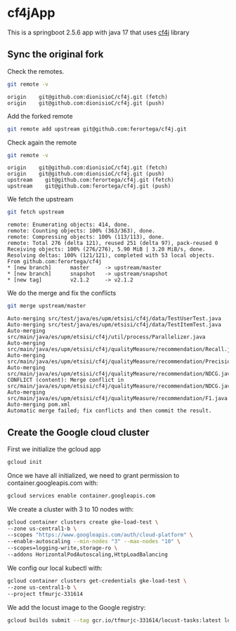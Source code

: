 # cf4jApp

This is a springboot 2.5.6 app with java 17 that uses [cf4j](https://github.com/ferortega/cf4j) library

## Sync the original fork 

Check the remotes.

```bash
git remote -v
```

```
origin    git@github.com:dionisioC/cf4j.git (fetch)
origin    git@github.com:dionisioC/cf4j.git (push)
```

Add the forked remote 

```bash
git remote add upstream git@github.com:ferortega/cf4j.git
```

Check again the remote

```bash
git remote -v
```

```
origin    git@github.com:dionisioC/cf4j.git (fetch)
origin    git@github.com:dionisioC/cf4j.git (push)
upstream    git@github.com:ferortega/cf4j.git (fetch)
upstream    git@github.com:ferortega/cf4j.git (push)
```

We fetch the upstream

```bash
git fetch upstream
```

```
remote: Enumerating objects: 414, done.
remote: Counting objects: 100% (363/363), done.
remote: Compressing objects: 100% (113/113), done.
remote: Total 276 (delta 121), reused 251 (delta 97), pack-reused 0
Receiving objects: 100% (276/276), 5.90 MiB | 3.20 MiB/s, done.
Resolving deltas: 100% (121/121), completed with 53 local objects.
From github.com:ferortega/cf4j
* [new branch]      master     -> upstream/master
* [new branch]      snapshot   -> upstream/snapshot
* [new tag]         v2.1.2     -> v2.1.2
```

We do the merge and fix the conflicts

```bash
git merge upstream/master
```

```
Auto-merging src/test/java/es/upm/etsisi/cf4j/data/TestUserTest.java
Auto-merging src/test/java/es/upm/etsisi/cf4j/data/TestItemTest.java
Auto-merging src/main/java/es/upm/etsisi/cf4j/util/process/Parallelizer.java
Auto-merging src/main/java/es/upm/etsisi/cf4j/qualityMeasure/recommendation/Recall.java
Auto-merging src/main/java/es/upm/etsisi/cf4j/qualityMeasure/recommendation/Precision.java
Auto-merging src/main/java/es/upm/etsisi/cf4j/qualityMeasure/recommendation/NDCG.java
CONFLICT (content): Merge conflict in src/main/java/es/upm/etsisi/cf4j/qualityMeasure/recommendation/NDCG.java
Auto-merging src/main/java/es/upm/etsisi/cf4j/qualityMeasure/recommendation/F1.java
Auto-merging pom.xml
Automatic merge failed; fix conflicts and then commit the result.
```

## Create the Google cloud cluster

First we initialize the gcloud app

```bash
gcloud init
```
Once we have all initialized, we need to grant permission to container.googleapis.com with:

```bash
gcloud services enable container.googleapis.com
```

We create a cluster with 3 to 10 nodes with:

```bash
gcloud container clusters create gke-load-test \
--zone us-central1-b \
--scopes "https://www.googleapis.com/auth/cloud-platform" \
--enable-autoscaling --min-nodes "3" --max-nodes "10" \
--scopes=logging-write,storage-ro \
--addons HorizontalPodAutoscaling,HttpLoadBalancing
```

We config our local kubectl with:

```bash
gcloud container clusters get-credentials gke-load-test \                                                                                     
--zone us-central1-b \
--project tfmurjc-331614
```

We add the locust image to the Google registry:

```bash
gcloud builds submit --tag gcr.io/tfmurjc-331614/locust-tasks:latest locust-image
```
